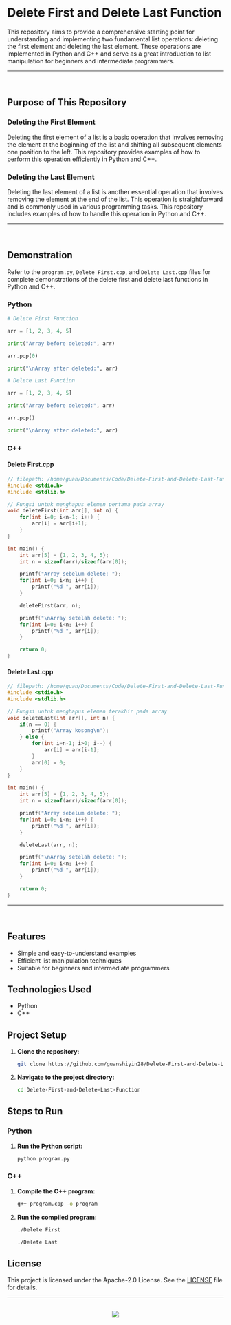 # Delete First and Delete Last Function

This repository aims to provide a comprehensive starting point for understanding and implementing two fundamental list operations: deleting the first element and deleting the last element. These operations are implemented in Python and C++ and serve as a great introduction to list manipulation for beginners and intermediate programmers.

<hr><br>

## Purpose of This Repository

### Deleting the First Element

Deleting the first element of a list is a basic operation that involves removing the element at the beginning of the list and shifting all subsequent elements one position to the left. This repository provides examples of how to perform this operation efficiently in Python and C++.

### Deleting the Last Element

Deleting the last element of a list is another essential operation that involves removing the element at the end of the list. This operation is straightforward and is commonly used in various programming tasks. This repository includes examples of how to handle this operation in Python and C++.

<hr><br>

## Demonstration

Refer to the `program.py`, `Delete First.cpp`, and `Delete Last.cpp` files for complete demonstrations of the delete first and delete last functions in Python and C++.

### Python

```python
# Delete First Function

arr = [1, 2, 3, 4, 5]

print("Array before deleted:", arr)

arr.pop(0)

print("\nArray after deleted:", arr)

# Delete Last Function

arr = [1, 2, 3, 4, 5]

print("Array before deleted:", arr)

arr.pop()

print("\nArray after deleted:", arr)
```

### C++

#### Delete First.cpp

```cpp
// filepath: /home/guan/Documents/Code/Delete-First-and-Delete-Last-Function/Delete First.cpp
#include <stdio.h>
#include <stdlib.h>

// Fungsi untuk menghapus elemen pertama pada array
void deleteFirst(int arr[], int n) {
    for(int i=0; i<n-1; i++) {
        arr[i] = arr[i+1];
    }
}

int main() {
    int arr[5] = {1, 2, 3, 4, 5};
    int n = sizeof(arr)/sizeof(arr[0]);

    printf("Array sebelum delete: ");
    for(int i=0; i<n; i++) {
        printf("%d ", arr[i]);
    }

    deleteFirst(arr, n);

    printf("\nArray setelah delete: ");
    for(int i=0; i<n; i++) {
        printf("%d ", arr[i]);
    }

    return 0;
}
```

#### Delete Last.cpp

```cpp
// filepath: /home/guan/Documents/Code/Delete-First-and-Delete-Last-Function/Delete Last.cpp
#include <stdio.h>
#include <stdlib.h>

// Fungsi untuk menghapus elemen terakhir pada array
void deleteLast(int arr[], int n) {
    if(n == 0) {
        printf("Array kosong\n");
    } else {
        for(int i=n-1; i>0; i--) {
            arr[i] = arr[i-1];
        }
        arr[0] = 0;
    }
}

int main() {
    int arr[5] = {1, 2, 3, 4, 5};
    int n = sizeof(arr)/sizeof(arr[0]);

    printf("Array sebelum delete: ");
    for(int i=0; i<n; i++) {
        printf("%d ", arr[i]);
    }

    deleteLast(arr, n);

    printf("\nArray setelah delete: ");
    for(int i=0; i<n; i++) {
        printf("%d ", arr[i]);
    }

    return 0;
}
```

<hr><br>

## Features

- Simple and easy-to-understand examples
- Efficient list manipulation techniques
- Suitable for beginners and intermediate programmers

## Technologies Used

- Python
- C++

## Project Setup

1. **Clone the repository:**
   ```bash
   git clone https://github.com/guanshiyin28/Delete-First-and-Delete-Last-Function.git
   ```
2. **Navigate to the project directory:**
   ```bash
   cd Delete-First-and-Delete-Last-Function
   ```

## Steps to Run

### Python

1. **Run the Python script:**
   ```bash
   python program.py
   ```

### C++

1. **Compile the C++ program:**
   ```bash
   g++ program.cpp -o program
   ```
2. **Run the compiled program:**
   ```bash
   ./Delete First
   ```
   ```bash
   ./Delete Last
   ```

## License

This project is licensed under the Apache-2.0 License. See the [LICENSE](LICENSE) file for details.

<hr><br>

<div align="center">
  <a href="https://www.instagram.com/guanshiyin_/">
  <img src="https://capsule-render.vercel.app/api?type=waving&height=200&color=100:393E46,20:F7F7F7&section=footer&reversal=false&textBg=false&fontAlignY=50&descAlign=48&descAlignY=59"/>
</a>
</div>
